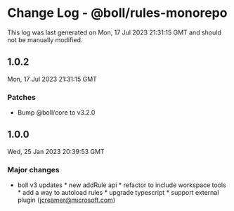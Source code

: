 # Change Log - @boll/rules-monorepo

This log was last generated on Mon, 17 Jul 2023 21:31:15 GMT and should not be manually modified.

<!-- Start content -->

## 1.0.2

Mon, 17 Jul 2023 21:31:15 GMT

### Patches

- Bump @boll/core to v3.2.0

## 1.0.0

Wed, 25 Jan 2023 20:39:53 GMT

### Major changes

- boll v3 updates * new addRule api * refactor to include workspace tools * add a way to autoload rules * upgrade typescript * support external plugin (jcreamer@microsoft.com)
